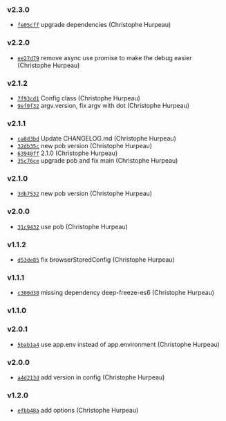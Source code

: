 ### v2.3.0

- [`fe05cff`](https://github.com/alpjs/alp-config/commit/fe05cffae7061951fc879e4bf489236bcaa0fb45) upgrade dependencies (Christophe Hurpeau)

### v2.2.0

- [`ee27d79`](https://github.com/alpjs/alp-config/commit/ee27d79471ab7b44f8a25e3cedf24104f3007a1d) remove async use promise to make the debug easier (Christophe Hurpeau)

### v2.1.2

- [`7f93cd1`](https://github.com/alpjs/alp-config/commit/7f93cd1b7d1f3bc2895d149c5db7f2a80743086c) Config class (Christophe Hurpeau)
- [`9ef0f32`](https://github.com/alpjs/alp-config/commit/9ef0f321925f2c327d105a17dcef735538678e5d) argv.version, fix argv with dot (Christophe Hurpeau)

### v2.1.1

- [`ca8d3bd`](https://github.com/alpjs/alp-config/commit/ca8d3bd76e041f370b3acf0fff4cb1c8134b9a70) Update CHANGELOG.md (Christophe Hurpeau)
- [`32db35c`](https://github.com/alpjs/alp-config/commit/32db35ce6a2b676e3519596b2dccd560da56fc74) new pob version (Christophe Hurpeau)
- [`63940ff`](https://github.com/alpjs/alp-config/commit/63940ff70a7f48dfe5af481caa1b585a56b19bf9) 2.1.0 (Christophe Hurpeau)
- [`35c76ce`](https://github.com/alpjs/alp-config/commit/35c76cea0a7b48ba2f9799513420513e6ec138cd) upgrade pob and fix main (Christophe Hurpeau)

### v2.1.0

- [`3db7532`](https://github.com/alpjs/alp-config/commit/3db7532f26f4b865bcb803701a88e00f7734eb01) new pob version (Christophe Hurpeau)

### v2.0.0

- [`31c9432`](https://github.com/alpjs/alp-config/commit/31c9432046eb10fa6437e7fc86fbd95a3becd331) use pob (Christophe Hurpeau)

### v1.1.2

- [`d53de85`](https://github.com/alpjs/alp-config/commit/d53de85681a276e9aefcb2556bc0bb9d0dbd2322) fix browserStoredConfig (Christophe Hurpeau)


### v1.1.1

- [`c300d30`](https://github.com/alpjs/alp-config/commit/c300d30fff793e32faf39911224f023ac5830f2e) missing dependency deep-freeze-es6 (Christophe Hurpeau)

### v1.1.0



### v2.0.1

- [`5bab1a4`](https://github.com/alpjs/auk-config/commit/5bab1a494d50cc046feea7b79899ea773f6807e9) use app.env instead of app.environment (Christophe Hurpeau)

### v2.0.0

- [`a4d213d`](https://github.com/alpjs/auk-config/commit/a4d213de6b8efeb96445febee2cec1cec859a5c9) add version in config (Christophe Hurpeau)

### v1.2.0

- [`efbb48a`](https://github.com/alpjs/auk-config/commit/efbb48a195b181be2f6782adfbb900fee0f0b50c) add options (Christophe Hurpeau)
